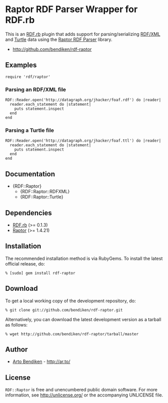 Raptor RDF Parser Wrapper for RDF.rb
====================================

This is an [RDF.rb][] plugin that adds support for parsing/serializing
[RDF/XML][] and [Turtle][] data using the [Raptor RDF Parser][Raptor]
library.

* <http://github.com/bendiken/rdf-raptor>

Examples
--------

    require 'rdf/raptor'

### Parsing an RDF/XML file

    RDF::Reader.open('http://datagraph.org/jhacker/foaf.rdf') do |reader|
      reader.each_statement do |statement|
        puts statement.inspect
      end
    end

### Parsing a Turtle file

    RDF::Reader.open('http://datagraph.org/jhacker/foaf.ttl') do |reader|
      reader.each_statement do |statement|
        puts statement.inspect
      end
    end

Documentation
-------------

* {RDF::Raptor}
  * {RDF::Raptor::RDFXML}
  * {RDF::Raptor::Turtle}

Dependencies
------------

* [RDF.rb](http://rubygems.org/gems/rdf) (>= 0.1.3)
* [Raptor](http://librdf.org/raptor/) (>= 1.4.21)

Installation
------------

The recommended installation method is via RubyGems. To install the latest
official release, do:

    % [sudo] gem install rdf-raptor

Download
--------

To get a local working copy of the development repository, do:

    % git clone git://github.com/bendiken/rdf-raptor.git

Alternatively, you can download the latest development version as a tarball
as follows:

    % wget http://github.com/bendiken/rdf-raptor/tarball/master

Author
------

* [Arto Bendiken](mailto:arto.bendiken@gmail.com) - <http://ar.to/>

License
-------

`RDF::Raptor` is free and unencumbered public domain software. For more
information, see <http://unlicense.org/> or the accompanying UNLICENSE file.

[RDF.rb]:   http://rdf.rubyforge.org/
[RDF/XML]:  http://www.w3.org/TR/REC-rdf-syntax/
[Turtle]:   http://en.wikipedia.org/wiki/Turtle_(syntax)
[Raptor]:   http://librdf.org/raptor/
